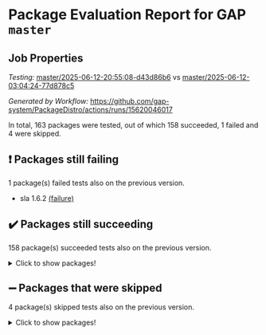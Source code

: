 # Package Evaluation Report for GAP `master`

## Job Properties

*Testing:* [master/2025-06-12-20:55:08-d43d86b6](https://github.com/gap-system/PackageDistro/blob/data/reports/master/2025-06-12-20:55:08-d43d86b6) vs [master/2025-06-12-03:04:24-77d878c5](https://github.com/gap-system/PackageDistro/blob/data/reports/master/2025-06-12-03:04:24-77d878c5)

*Generated by Workflow:* https://github.com/gap-system/PackageDistro/actions/runs/15620046017

In total, 163 packages were tested, out of which 158 succeeded, 1 failed and 4 were skipped.

## :exclamation: Packages still failing

1 package(s) failed tests also on the previous version.
- sla 1.6.2 [(failure)](https://github.com/gap-system/PackageDistro/actions/runs/15620046017/job/44002855392)

## :heavy_check_mark: Packages still succeeding

158 package(s) succeeded tests also on the previous version.
<details><summary>Click to show packages!</summary>

- 4ti2interface 2024.11-01 [(success)](https://github.com/gap-system/PackageDistro/actions/runs/15620046017/job/44002855025)
- ace 5.7.0 [(success)](https://github.com/gap-system/PackageDistro/actions/runs/15620046017/job/44002855015)
- aclib 1.3.2 [(success)](https://github.com/gap-system/PackageDistro/actions/runs/15620046017/job/44002855036)
- agt 0.3.1 [(success)](https://github.com/gap-system/PackageDistro/actions/runs/15620046017/job/44002855027)
- alco 1.1.1 [(success)](https://github.com/gap-system/PackageDistro/actions/runs/15620046017/job/44002855013)
- alnuth 3.2.1 [(success)](https://github.com/gap-system/PackageDistro/actions/runs/15620046017/job/44002855028)
- anupq 3.3.1 [(success)](https://github.com/gap-system/PackageDistro/actions/runs/15620046017/job/44002855016)
- atlasrep 2.1.9 [(success)](https://github.com/gap-system/PackageDistro/actions/runs/15620046017/job/44002855026)
- autodoc 2025.05.09 [(success)](https://github.com/gap-system/PackageDistro/actions/runs/15620046017/job/44002855035)
- automata 1.16 [(success)](https://github.com/gap-system/PackageDistro/actions/runs/15620046017/job/44002855023)
- automgrp 1.3.3 [(success)](https://github.com/gap-system/PackageDistro/actions/runs/15620046017/job/44002855122)
- autpgrp 1.11.1 [(success)](https://github.com/gap-system/PackageDistro/actions/runs/15620046017/job/44002855109)
- cap 2025.06-05 [(success)](https://github.com/gap-system/PackageDistro/actions/runs/15620046017/job/44002855126)
- caratinterface 2.3.7 [(success)](https://github.com/gap-system/PackageDistro/actions/runs/15620046017/job/44002855085)
- cddinterface 2024.09.02 [(success)](https://github.com/gap-system/PackageDistro/actions/runs/15620046017/job/44002855086)
- circle 1.6.6 [(success)](https://github.com/gap-system/PackageDistro/actions/runs/15620046017/job/44002855075)
- classicpres 1.22 [(success)](https://github.com/gap-system/PackageDistro/actions/runs/15620046017/job/44002855096)
- cohomolo 1.6.11 [(success)](https://github.com/gap-system/PackageDistro/actions/runs/15620046017/job/44002855061)
- congruence 1.2.7 [(success)](https://github.com/gap-system/PackageDistro/actions/runs/15620046017/job/44002855069)
- corefreesub 0.6 [(success)](https://github.com/gap-system/PackageDistro/actions/runs/15620046017/job/44002855077)
- corelg 1.57 [(success)](https://github.com/gap-system/PackageDistro/actions/runs/15620046017/job/44002855133)
- crime 1.6 [(success)](https://github.com/gap-system/PackageDistro/actions/runs/15620046017/job/44002855123)
- crisp 1.4.6 [(success)](https://github.com/gap-system/PackageDistro/actions/runs/15620046017/job/44002855146)
- crypting 0.10.5 [(success)](https://github.com/gap-system/PackageDistro/actions/runs/15620046017/job/44002855121)
- cryst 4.1.27 [(success)](https://github.com/gap-system/PackageDistro/actions/runs/15620046017/job/44002855082)
- crystcat 1.1.10 [(success)](https://github.com/gap-system/PackageDistro/actions/runs/15620046017/job/44002855137)
- ctbllib 1.3.11 [(success)](https://github.com/gap-system/PackageDistro/actions/runs/15620046017/job/44002855118)
- cubefree 1.20 [(success)](https://github.com/gap-system/PackageDistro/actions/runs/15620046017/job/44002855124)
- curlinterface 2.4.1 [(success)](https://github.com/gap-system/PackageDistro/actions/runs/15620046017/job/44002855131)
- cvec 2.8.3 [(success)](https://github.com/gap-system/PackageDistro/actions/runs/15620046017/job/44002855140)
- datastructures 0.3.1 [(success)](https://github.com/gap-system/PackageDistro/actions/runs/15620046017/job/44002855166)
- deepthought 1.0.8 [(success)](https://github.com/gap-system/PackageDistro/actions/runs/15620046017/job/44002855114)
- design 1.8.2 [(success)](https://github.com/gap-system/PackageDistro/actions/runs/15620046017/job/44002855117)
- difsets 2.3.1 [(success)](https://github.com/gap-system/PackageDistro/actions/runs/15620046017/job/44002855119)
- digraphs 1.10.0 [(success)](https://github.com/gap-system/PackageDistro/actions/runs/15620046017/job/44002855160)
- edim 1.3.8 [(success)](https://github.com/gap-system/PackageDistro/actions/runs/15620046017/job/44002855144)
- example 4.4.0 [(success)](https://github.com/gap-system/PackageDistro/actions/runs/15620046017/job/44002855138)
- examplesforhomalg 2023.10-01 [(success)](https://github.com/gap-system/PackageDistro/actions/runs/15620046017/job/44002855142)
- factint 1.6.3 [(success)](https://github.com/gap-system/PackageDistro/actions/runs/15620046017/job/44002855145)
- ferret 1.0.14 [(success)](https://github.com/gap-system/PackageDistro/actions/runs/15620046017/job/44002855152)
- fga 1.5.0 [(success)](https://github.com/gap-system/PackageDistro/actions/runs/15620046017/job/44002855156)
- fining 1.5.6 [(success)](https://github.com/gap-system/PackageDistro/actions/runs/15620046017/job/44002855154)
- float 1.0.7 [(success)](https://github.com/gap-system/PackageDistro/actions/runs/15620046017/job/44002855167)
- format 1.4.4 [(success)](https://github.com/gap-system/PackageDistro/actions/runs/15620046017/job/44002855189)
- forms 1.2.13 [(success)](https://github.com/gap-system/PackageDistro/actions/runs/15620046017/job/44002855180)
- fplsa 1.2.6 [(success)](https://github.com/gap-system/PackageDistro/actions/runs/15620046017/job/44002855165)
- fr 2.4.13 [(success)](https://github.com/gap-system/PackageDistro/actions/runs/15620046017/job/44002855176)
- francy 2.0.3 [(success)](https://github.com/gap-system/PackageDistro/actions/runs/15620046017/job/44002855200)
- fwtree 1.3 [(success)](https://github.com/gap-system/PackageDistro/actions/runs/15620046017/job/44002855191)
- gapdoc 1.6.7 [(success)](https://github.com/gap-system/PackageDistro/actions/runs/15620046017/job/44002855174)
- gauss 2024.11-01 [(success)](https://github.com/gap-system/PackageDistro/actions/runs/15620046017/job/44002855187)
- gaussforhomalg 2024.08-01 [(success)](https://github.com/gap-system/PackageDistro/actions/runs/15620046017/job/44002855177)
- gbnp 1.1.0 [(success)](https://github.com/gap-system/PackageDistro/actions/runs/15620046017/job/44002855218)
- generalizedmorphismsforcap 2025.02-01 [(success)](https://github.com/gap-system/PackageDistro/actions/runs/15620046017/job/44002855206)
- genss 1.6.9 [(success)](https://github.com/gap-system/PackageDistro/actions/runs/15620046017/job/44002855212)
- gradedmodules 2024.12-01 [(success)](https://github.com/gap-system/PackageDistro/actions/runs/15620046017/job/44002855244)
- gradedringforhomalg 2024.07-01 [(success)](https://github.com/gap-system/PackageDistro/actions/runs/15620046017/job/44002855209)
- grape 4.9.2 [(success)](https://github.com/gap-system/PackageDistro/actions/runs/15620046017/job/44002855208)
- groupoids 1.76 [(success)](https://github.com/gap-system/PackageDistro/actions/runs/15620046017/job/44002855295)
- grpconst 2.6.5 [(success)](https://github.com/gap-system/PackageDistro/actions/runs/15620046017/job/44002855264)
- guarana 0.96.3 [(success)](https://github.com/gap-system/PackageDistro/actions/runs/15620046017/job/44002855261)
- guava 3.20 [(success)](https://github.com/gap-system/PackageDistro/actions/runs/15620046017/job/44002855252)
- hap 1.66 [(success)](https://github.com/gap-system/PackageDistro/actions/runs/15620046017/job/44002855245)
- hapcryst 0.1.15 [(success)](https://github.com/gap-system/PackageDistro/actions/runs/15620046017/job/44002855277)
- hecke 1.5.4 [(success)](https://github.com/gap-system/PackageDistro/actions/runs/15620046017/job/44002855236)
- help 4.0 [(success)](https://github.com/gap-system/PackageDistro/actions/runs/15620046017/job/44002855265)
- homalg 2024.01-01 [(success)](https://github.com/gap-system/PackageDistro/actions/runs/15620046017/job/44002855247)
- homalgtocas 2023.11-01 [(success)](https://github.com/gap-system/PackageDistro/actions/runs/15620046017/job/44002855251)
- ibnp 0.15 [(success)](https://github.com/gap-system/PackageDistro/actions/runs/15620046017/job/44002855243)
- idrel 2.48 [(success)](https://github.com/gap-system/PackageDistro/actions/runs/15620046017/job/44002855288)
- images 1.3.3 [(success)](https://github.com/gap-system/PackageDistro/actions/runs/15620046017/job/44002855262)
- intpic 0.4.0 [(success)](https://github.com/gap-system/PackageDistro/actions/runs/15620046017/job/44002855284)
- io 4.9.1 [(success)](https://github.com/gap-system/PackageDistro/actions/runs/15620046017/job/44002855275)
- io_forhomalg 2023.02-04 [(success)](https://github.com/gap-system/PackageDistro/actions/runs/15620046017/job/44002855231)
- irredsol 1.4.4 [(success)](https://github.com/gap-system/PackageDistro/actions/runs/15620046017/job/44002855258)
- json 2.2.2 [(success)](https://github.com/gap-system/PackageDistro/actions/runs/15620046017/job/44002855239)
- jupyterkernel 1.5.1 [(success)](https://github.com/gap-system/PackageDistro/actions/runs/15620046017/job/44002855259)
- jupyterviz 1.5.6 [(success)](https://github.com/gap-system/PackageDistro/actions/runs/15620046017/job/44002855287)
- kan 1.37 [(success)](https://github.com/gap-system/PackageDistro/actions/runs/15620046017/job/44002855271)
- kbmag 1.5.11 [(success)](https://github.com/gap-system/PackageDistro/actions/runs/15620046017/job/44002855256)
- laguna 3.9.7 [(success)](https://github.com/gap-system/PackageDistro/actions/runs/15620046017/job/44002855266)
- liealgdb 2.2.1 [(success)](https://github.com/gap-system/PackageDistro/actions/runs/15620046017/job/44002855303)
- liepring 2.9.1 [(success)](https://github.com/gap-system/PackageDistro/actions/runs/15620046017/job/44002855300)
- liering 2.4.2 [(success)](https://github.com/gap-system/PackageDistro/actions/runs/15620046017/job/44002855273)
- linearalgebraforcap 2025.06-01 [(success)](https://github.com/gap-system/PackageDistro/actions/runs/15620046017/job/44002855260)
- lins 0.9 [(success)](https://github.com/gap-system/PackageDistro/actions/runs/15620046017/job/44002855269)
- localizeringforhomalg 2023.10-01 [(success)](https://github.com/gap-system/PackageDistro/actions/runs/15620046017/job/44002855294)
- loops 3.4.4 [(success)](https://github.com/gap-system/PackageDistro/actions/runs/15620046017/job/44002855281)
- lpres 1.1.1 [(success)](https://github.com/gap-system/PackageDistro/actions/runs/15620046017/job/44002855279)
- majoranaalgebras 1.5.2 [(success)](https://github.com/gap-system/PackageDistro/actions/runs/15620046017/job/44002855291)
- mapclass 1.4.6 [(success)](https://github.com/gap-system/PackageDistro/actions/runs/15620046017/job/44002855350)
- matgrp 0.71 [(success)](https://github.com/gap-system/PackageDistro/actions/runs/15620046017/job/44002855329)
- matricesforhomalg 2024.11-02 [(success)](https://github.com/gap-system/PackageDistro/actions/runs/15620046017/job/44002855292)
- modisom 3.0.0 [(success)](https://github.com/gap-system/PackageDistro/actions/runs/15620046017/job/44002855332)
- modulepresentationsforcap 2024.09-02 [(success)](https://github.com/gap-system/PackageDistro/actions/runs/15620046017/job/44002855310)
- modules 2024.12-01 [(success)](https://github.com/gap-system/PackageDistro/actions/runs/15620046017/job/44002855313)
- monoidalcategories 2025.03-02 [(success)](https://github.com/gap-system/PackageDistro/actions/runs/15620046017/job/44002855316)
- nconvex 2024.12-01 [(success)](https://github.com/gap-system/PackageDistro/actions/runs/15620046017/job/44002855290)
- nilmat 1.4.2 [(success)](https://github.com/gap-system/PackageDistro/actions/runs/15620046017/job/44002855305)
- nock 1.5 [(success)](https://github.com/gap-system/PackageDistro/actions/runs/15620046017/job/44002855317)
- normalizinterface 1.4.0 [(success)](https://github.com/gap-system/PackageDistro/actions/runs/15620046017/job/44002855328)
- nq 2.5.11 [(success)](https://github.com/gap-system/PackageDistro/actions/runs/15620046017/job/44002855308)
- numericalsgps 1.4.0 [(success)](https://github.com/gap-system/PackageDistro/actions/runs/15620046017/job/44002855309)
- openmath 11.5.3 [(success)](https://github.com/gap-system/PackageDistro/actions/runs/15620046017/job/44002855338)
- orb 5.0.0 [(success)](https://github.com/gap-system/PackageDistro/actions/runs/15620046017/job/44002855381)
- packagemanager 1.6.3 [(success)](https://github.com/gap-system/PackageDistro/actions/runs/15620046017/job/44002855325)
- patternclass 2.4.5 [(success)](https://github.com/gap-system/PackageDistro/actions/runs/15620046017/job/44002855349)
- permut 2.0.5 [(success)](https://github.com/gap-system/PackageDistro/actions/runs/15620046017/job/44002855340)
- polenta 1.3.11 [(success)](https://github.com/gap-system/PackageDistro/actions/runs/15620046017/job/44002855355)
- polymaking 0.8.7 [(success)](https://github.com/gap-system/PackageDistro/actions/runs/15620046017/job/44002855341)
- primgrp 3.4.4 [(success)](https://github.com/gap-system/PackageDistro/actions/runs/15620046017/job/44002855402)
- profiling 2.6.0 [(success)](https://github.com/gap-system/PackageDistro/actions/runs/15620046017/job/44002855333)
- qdistrnd 0.9.5 [(success)](https://github.com/gap-system/PackageDistro/actions/runs/15620046017/job/44002855330)
- qpa 1.35 [(success)](https://github.com/gap-system/PackageDistro/actions/runs/15620046017/job/44002855353)
- quagroup 1.8.4 [(success)](https://github.com/gap-system/PackageDistro/actions/runs/15620046017/job/44002855348)
- radiroot 2.9 [(success)](https://github.com/gap-system/PackageDistro/actions/runs/15620046017/job/44002855380)
- rcwa 4.7.1 [(success)](https://github.com/gap-system/PackageDistro/actions/runs/15620046017/job/44002855424)
- rds 1.8 [(success)](https://github.com/gap-system/PackageDistro/actions/runs/15620046017/job/44002855384)
- recog 1.4.4 [(success)](https://github.com/gap-system/PackageDistro/actions/runs/15620046017/job/44002855337)
- repndecomp 1.3.0 [(success)](https://github.com/gap-system/PackageDistro/actions/runs/15620046017/job/44002855356)
- repsn 3.1.2 [(success)](https://github.com/gap-system/PackageDistro/actions/runs/15620046017/job/44002855357)
- resclasses 4.7.3 [(success)](https://github.com/gap-system/PackageDistro/actions/runs/15620046017/job/44002855351)
- ringsforhomalg 2024.11-02 [(success)](https://github.com/gap-system/PackageDistro/actions/runs/15620046017/job/44002855383)
- sco 2023.08-01 [(success)](https://github.com/gap-system/PackageDistro/actions/runs/15620046017/job/44002855391)
- scscp 2.4.3 [(success)](https://github.com/gap-system/PackageDistro/actions/runs/15620046017/job/44002855405)
- semigroups 5.5.0 [(success)](https://github.com/gap-system/PackageDistro/actions/runs/15620046017/job/44002855359)
- sglppow 2.4 [(success)](https://github.com/gap-system/PackageDistro/actions/runs/15620046017/job/44002855362)
- sgpviz 0.999.6 [(success)](https://github.com/gap-system/PackageDistro/actions/runs/15620046017/job/44002855363)
- simpcomp 2.1.14 [(success)](https://github.com/gap-system/PackageDistro/actions/runs/15620046017/job/44002855360)
- singular 2024.06.03 [(success)](https://github.com/gap-system/PackageDistro/actions/runs/15620046017/job/44002855373)
- sl2reps 1.1 [(success)](https://github.com/gap-system/PackageDistro/actions/runs/15620046017/job/44002855396)
- smallantimagmas 0.4.1 [(success)](https://github.com/gap-system/PackageDistro/actions/runs/15620046017/job/44002855365)
- smallgrp 1.5.4 [(success)](https://github.com/gap-system/PackageDistro/actions/runs/15620046017/job/44002855370)
- smallsemi 0.7.2 [(success)](https://github.com/gap-system/PackageDistro/actions/runs/15620046017/job/44002855382)
- sonata 2.9.6 [(success)](https://github.com/gap-system/PackageDistro/actions/runs/15620046017/job/44002855385)
- sophus 1.27 [(success)](https://github.com/gap-system/PackageDistro/actions/runs/15620046017/job/44002855387)
- sotgrps 1.3 [(success)](https://github.com/gap-system/PackageDistro/actions/runs/15620046017/job/44002855393)
- spinsym 1.5.2 [(success)](https://github.com/gap-system/PackageDistro/actions/runs/15620046017/job/44002855407)
- standardff 1.0 [(success)](https://github.com/gap-system/PackageDistro/actions/runs/15620046017/job/44002855399)
- symbcompcc 1.3.2 [(success)](https://github.com/gap-system/PackageDistro/actions/runs/15620046017/job/44002855403)
- thelma 1.3 [(success)](https://github.com/gap-system/PackageDistro/actions/runs/15620046017/job/44002855417)
- tomlib 1.2.11 [(success)](https://github.com/gap-system/PackageDistro/actions/runs/15620046017/job/44002855445)
- toolsforhomalg 2025.05-01 [(success)](https://github.com/gap-system/PackageDistro/actions/runs/15620046017/job/44002855449)
- toric 1.9.6 [(success)](https://github.com/gap-system/PackageDistro/actions/runs/15620046017/job/44002855406)
- transgrp 3.6.5 [(success)](https://github.com/gap-system/PackageDistro/actions/runs/15620046017/job/44002855418)
- typeset 1.2.2 [(success)](https://github.com/gap-system/PackageDistro/actions/runs/15620046017/job/44002855429)
- ugaly 4.1.3 [(success)](https://github.com/gap-system/PackageDistro/actions/runs/15620046017/job/44002855422)
- unipot 1.6 [(success)](https://github.com/gap-system/PackageDistro/actions/runs/15620046017/job/44002855414)
- unitlib 5.0.0 [(success)](https://github.com/gap-system/PackageDistro/actions/runs/15620046017/job/44002855420)
- utils 0.89 [(success)](https://github.com/gap-system/PackageDistro/actions/runs/15620046017/job/44002855443)
- uuid 0.7 [(success)](https://github.com/gap-system/PackageDistro/actions/runs/15620046017/job/44002855430)
- walrus 0.9991 [(success)](https://github.com/gap-system/PackageDistro/actions/runs/15620046017/job/44002855442)
- wedderga 4.10.5 [(success)](https://github.com/gap-system/PackageDistro/actions/runs/15620046017/job/44002855452)
- wpe 0.8 [(success)](https://github.com/gap-system/PackageDistro/actions/runs/15620046017/job/44002855433)
- xmod 2.93 [(success)](https://github.com/gap-system/PackageDistro/actions/runs/15620046017/job/44002855438)
- xmodalg 1.32 [(success)](https://github.com/gap-system/PackageDistro/actions/runs/15620046017/job/44002855436)
- yangbaxter 0.10.6 [(success)](https://github.com/gap-system/PackageDistro/actions/runs/15620046017/job/44002855432)
- zeromqinterface 0.16 [(success)](https://github.com/gap-system/PackageDistro/actions/runs/15620046017/job/44002855435)
</details>

## :heavy_minus_sign: Packages that were skipped

4 package(s) skipped tests also on the previous version.
<details><summary>Click to show packages!</summary>

- browse 1.8.21 [(skipped)](https://github.com/gap-system/PackageDistro/actions/runs/15620046017/job/44002409600)
- itc 1.5.1 [(skipped)](https://github.com/gap-system/PackageDistro/actions/runs/15620046017/job/44002409600)
- polycyclic 2.16 [(skipped)](https://github.com/gap-system/PackageDistro/actions/runs/15620046017/job/44002409600)
- xgap 4.32 [(skipped)](https://github.com/gap-system/PackageDistro/actions/runs/15620046017/job/44002409600)
</details>

